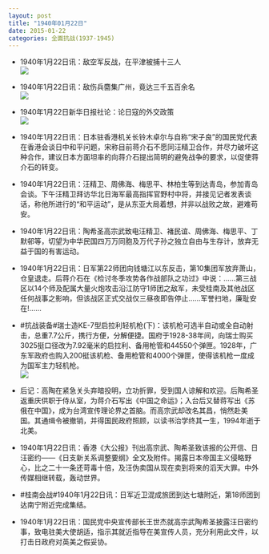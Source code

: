 ```yaml
---
layout: post
title: "1940年01月22日"
date: 2015-01-22
categories: 全面抗战(1937-1945)
---
```


<meta name="referrer" content="no-referrer" />

- 1940年1月22日讯：敌空军反战，在平津被捕十三人 <br/><img src="https://ww2.sinaimg.cn/large/aca367d8jw1eoioz115xqj20640ba3z5.jpg" />

- 1940年1月22日讯：敌伤兵麕集广州，竟达三千五百余名 <br/><img src="https://ww2.sinaimg.cn/large/aca367d8jw1eoin90xoqsj20660ch74y.jpg" />

- 1940年1月22日新华日报社论：论日寇的外交政策 <br/><img src="https://ww2.sinaimg.cn/large/aca367d8jw1eoilje1ipoj21240hpqa8.jpg" />

- 1940年1月22日讯：日本驻香港机关长铃木卓尔与自称“宋子良”的国民党代表在香港会谈日中和平问题，宋称目前蒋介石不愿同汪精卫合作，并尽力破坏这种合作，建议日本方面坦率的向蒋介石提出简明的避免战争的要求，以促使蒋介石的转变。 

- 1940年1月22日讯：汪精卫、周佛海、梅思平、林柏生等到达青岛，参加青岛会谈。下午汪精卫拜访华北日海军最高指挥官野村中将，并接见记者发表谈话，称他所进行的“和平运动”，是从东亚大局着想，并非以战败之故，避难苟安。 

- 1940年1月22日讯：陶希圣高宗武致电汪精卫、褚民谊、周佛海、梅思平、丁默邨等，切望为中华民国四万万同胞及万代子孙之独立自由与生存计，放弃无益于国的有害运动。 

- 1940年1月22日讯：日军第22师团向钱塘江以东反击，第10集团军放弃萧山，仓皇退走。后蒋介石在《检讨冬季攻势各作战部队之功过》中说：……第三战区以14个师及配属大量火炮攻击沿江防守1师团之敌军，未受桂南及其他战区任何战事之影响，但该战区正式交战仅三昼夜即告停止……军誉扫地，廉耻安在!...... 

- #抗战装备#瑞士造KE-7型启拉利轻机枪(下)：该机枪可选半自动或全自动射击，总重7.7公斤，携行方便，分解便捷。国府于1928-38年间，向瑞士购买3025挺口径改为7.92毫米的启拉利、备用枪管和44550个弹匣。1928年，广东军政府也购入200挺该机枪、备用枪管和4000个弹匣，使得该机枪一度成为国军主力轻机枪。 <br/><img src="https://ww4.sinaimg.cn/large/aca367d8jw1eoi2eruxedj208c0ut42z.jpg" />

- 后记：高陶在紧急关头弃暗投明，立功折罪，受到国人谅解和欢迎。后陶希圣返重庆供职于侍从室，为蒋介石写出《中国之命运》；入台后又替蒋写出《苏俄在中国》，成为台湾宣传理论界之首脑。而高宗武却改名其昌，悄然赴美国。其通缉令被撤销，并得国民政府照顾，以读书治学终其一生，1994年逝于北美。 

- 1940年1月22日讯：香港《大公报》刊出高宗武、陶希圣致该报的公开信、日汪密约——《日支新关系调整要纲》全文及附件。揭露日本帝国主义侵略野心，比之二十一条还苛毒十倍，及汪伪卖国从现在卖到将来的滔天大罪。中外传媒相继转载，轰动世界。 

- #桂南会战#1940年1月22日讯：日军近卫混成旅团到达七塘附近，第18师团到达南宁附近完成集结。 

- 1940年1月22日讯：国民党中央宣传部长王世杰就高宗武陶希圣披露汪日密约事，致电驻美大使胡适，指示其就近指导在美宣传人员，充分利用此文件，以打击日政府对英美之假妥协。 

